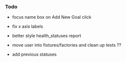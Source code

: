 ### Todo
- focus name box on Add New Goal click


- fix x axis labels
- better style health_statuses report
- move user into fixtures/factories and clean up tests ??
- add previous statuses
